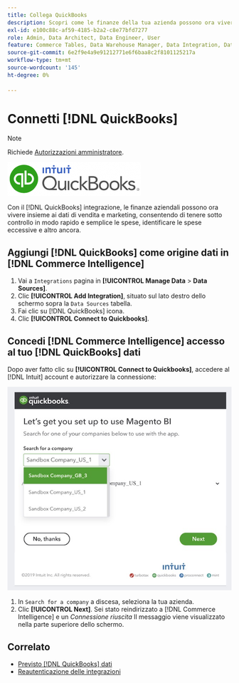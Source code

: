 ```yaml
---
title: Collega QuickBooks
description: Scopri come le finanze della tua azienda possono ora vivere insieme ai dati di vendita e marketing, consentendoti di tenere sotto controllo in modo rapido e semplice le spese, identificare le spese eccessive e altro ancora.
exl-id: e100c88c-af59-4185-b2a2-c8e77bfd7277
role: Admin, Data Architect, Data Engineer, User
feature: Commerce Tables, Data Warehouse Manager, Data Integration, Data Import/Export
source-git-commit: 6e2f9e4a9e91212771e6f6baa8c2f8101125217a
workflow-type: tm+mt
source-wordcount: '145'
ht-degree: 0%

---
```


# Connetti [!DNL QuickBooks]

>[!NOTE]
>
>Richiede [Autorizzazioni amministratore](../../../administrator/user-management/user-management.md).

![](../../../assets/Quickbooks.png)

Con il [!DNL QuickBooks] integrazione, le finanze aziendali possono ora vivere insieme ai dati di vendita e marketing, consentendo di tenere sotto controllo in modo rapido e semplice le spese, identificare le spese eccessive e altro ancora.

## Aggiungi [!DNL QuickBooks] come origine dati in [!DNL Commerce Intelligence]

1. Vai a `Integrations` pagina in **[!UICONTROL Manage Data** > **Data Sources]**.
1. Clic **[!UICONTROL Add Integration]**, situato sul lato destro dello schermo sopra la `Data Sources` tabella.
1. Fai clic su [!DNL QuickBooks] icona.
1. Clic **[!UICONTROL Connect to Quickbooks]**.

## Concedi [!DNL Commerce Intelligence] accesso al tuo [!DNL QuickBooks] dati

Dopo aver fatto clic su **[!UICONTROL Connect to Quickbooks]**, accedere al [!DNL Intuit] account e autorizzare la connessione:

![](../../../assets/QuickBooks_App_Store_1.jpg)

1. In `Search for a company` a discesa, seleziona la tua azienda.
1. Clic **[!UICONTROL Next]**. Sei stato reindirizzato a [!DNL Commerce Intelligence] e un *Connessione riuscita* Il messaggio viene visualizzato nella parte superiore dello schermo.

## Correlato

* [Previsto [!DNL QuickBooks] dati](../integrations/quickbooks-data.md)
* [Reautenticazione delle integrazioni](https://experienceleague.adobe.com/docs/commerce-knowledge-base/kb/how-to/mbi-reauthenticating-integrations.html)
